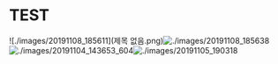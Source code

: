 # TEST

![./images/20191108_185611](제목 없음.png)![./images/20191108_185638](20191108_185638.jpg)![./images/20191104_143653_604](20191104_143653_604.jpg)![./images/20191105_190318](20191105_190318.jpg)

